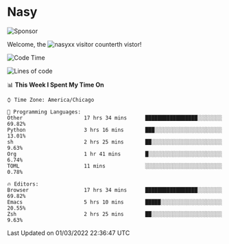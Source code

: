 # Nasy

<!--
<p align="center">
<img height="200" src="https://github-readme-stats.vercel.app/api?username=nasyxx&count_private=true&show_icons=true&theme=dracula&include_all_commits=true"/>
<img height="200" src="https://github-readme-stats.vercel.app/api/top-langs/?username=nasyxx&theme=dracula&hide=html,jupyter+notebook&count_private=true&show_icons=true"/>
</p>

  
----------------
-->

![Sponsor](https://img.shields.io/static/v1.svg?label=Sponsor&message=%E2%9D%A4&logo=GitHub&style=flat&color=pink)
 
Welcome, the ![nasyxx visitor counter](https://count.getloli.com/get/@nasyxx?theme=rule34)th vistor!
 
<!--START_SECTION:waka-->
![Code Time](http://img.shields.io/badge/Code%20Time-1%2C958%20hrs%2057%20mins-blue)

![Lines of code](https://img.shields.io/badge/From%20Hello%20World%20I%27ve%20Written-5%20Million%20lines%20of%20code-blue)

📊 **This Week I Spent My Time On** 

```text
⌚︎ Time Zone: America/Chicago

💬 Programming Languages: 
Other                    17 hrs 34 mins      █████████████████░░░░░░░░   69.82% 
Python                   3 hrs 16 mins       ███░░░░░░░░░░░░░░░░░░░░░░   13.01% 
sh                       2 hrs 25 mins       ██░░░░░░░░░░░░░░░░░░░░░░░   9.63% 
Org                      1 hr 41 mins        █░░░░░░░░░░░░░░░░░░░░░░░░   6.74% 
TOML                     11 mins             ░░░░░░░░░░░░░░░░░░░░░░░░░   0.78%

🔥 Editors: 
Browser                  17 hrs 34 mins      █████████████████░░░░░░░░   69.82% 
Emacs                    5 hrs 10 mins       █████░░░░░░░░░░░░░░░░░░░░   20.55% 
Zsh                      2 hrs 25 mins       ██░░░░░░░░░░░░░░░░░░░░░░░   9.63%

```


 Last Updated on 01/03/2022 22:36:47 UTC
<!--END_SECTION:waka-->

<!-- ![visitors](https://visitor-badge.laobi.icu/badge?page_id=nasyxx.nasyxx) -->
